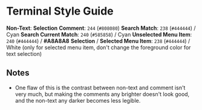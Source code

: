 # Terminal Style Guide

**Non-Text**: **Selection**
**Comment**: `244` (`#808080`)
**Search Match**: `238` (`#444444`) / Cyan
**Search Current Match**: `240` (`#585858`) / Cyan
**Unselected Menu Item**: `240` (`#444444`) / **#A8A8A8**
**Selection** / **Selected Menu Item**: `238` (`#444444`) / White (only for selected menu item, don't change the foreground color for text selection)

## Notes

- One flaw of this is the contrast between non-text and comment isn't very much, but making the comments any brighter doesn't look good, and the non-text any darker becomes less legible.
